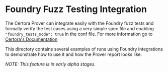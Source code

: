 # Foundry Fuzz Testing Integration
The Certora Prover can integrate easily with the Foundry fuzz tests and formally verify the test cases using a very simple spec file and enabling `"foundry_tests_mode": true` in the conf file.
For more information go to [Certora's Documentation]()

This directory contains several examples of runs using Foundry integrations to demonstrate how to use it and how the Prover report looks like.

*NOTE: This feature is in early alpha stages.*
